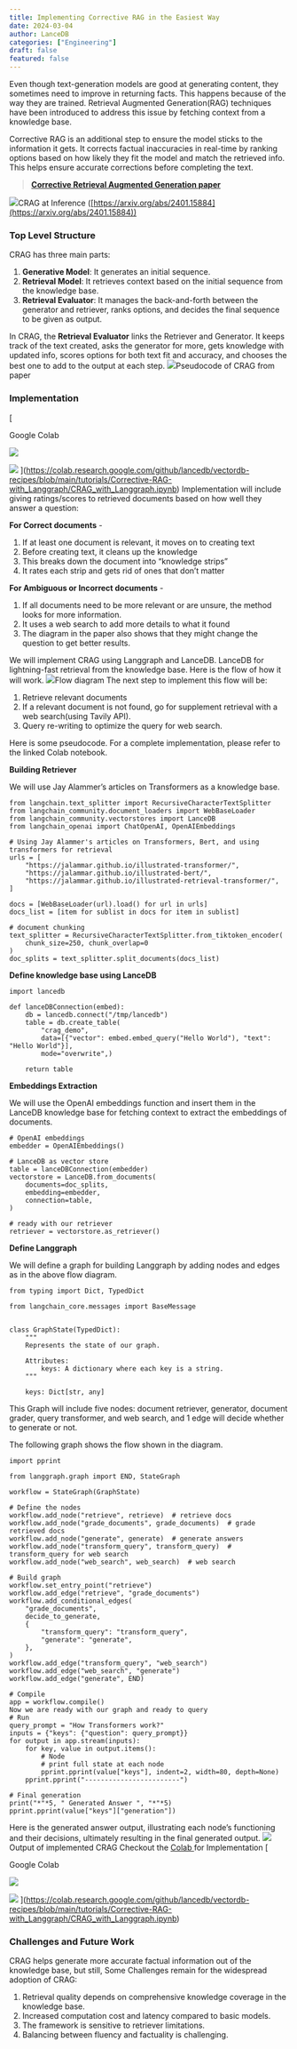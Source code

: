 ```yaml
---
title: Implementing Corrective RAG in the Easiest Way
date: 2024-03-04
author: LanceDB
categories: ["Engineering"]
draft: false
featured: false
---
```


Even though text-generation models are good at generating content, they sometimes need to improve in returning facts. This happens because of the way they are trained. Retrieval Augmented Generation(RAG) techniques have been introduced to address this issue by fetching context from a knowledge base. 

Corrective RAG is an additional step to ensure the model sticks to the information it gets. It corrects factual inaccuracies in real-time by ranking options based on how likely they fit the model and match the retrieved info. This helps ensure accurate corrections before completing the text.

> [**Corrective Retrieval Augmented Generation paper**](https://arxiv.org/pdf/2401.15884.pdfhttps://arxiv.org/pdf/2401.15884.pdf)

![](https://lh7-us.googleusercontent.com/bv_qsjrSS75XfV01PHhFckvdl2d-468U0n6LJPL_wfbJHIiNM_0Yzfmp4GtZx3X3CaMR_LXZZGl2Mv19xtD1zvQO8qtBomiVmvyWnW62DMduQwE3VglY9Xhyltp-vBMlvDcXGyzH3JctB5kFZwCXm30)CRAG at Inference ([https://arxiv.org/abs/2401.15884](https://arxiv.org/abs/2401.15884))
### **Top Level Structure**

CRAG has three main parts:

1. **Generative Model**: It generates an initial sequence.
2. **Retrieval Model**: It retrieves context based on the initial sequence from the knowledge base.
3. **Retrieval Evaluator**: It manages the back-and-forth between the generator and retriever, ranks options, and decides the final sequence to be given as output.

In CRAG, the **Retrieval Evaluator** links the Retriever and Generator. It keeps track of the text created, asks the generator for more, gets knowledge with updated info, scores options for both text fit and accuracy, and chooses the best one to add to the output at each step.
![](https://lh7-us.googleusercontent.com/9eKzpIxcTJJgAcIO96TvaRB7oA8Fs8Pdu5eLBNNf52qey2IcQ18Eg3cNE8dVkvXA_N-5WEqxB1weDfPrnpzISLLtkPGo_7vnqyumGi-A_kE3lYf-eM47W8Ld2Vj8Mzf5tdlUZjUQIbpe-ZMgsDsClXA)Pseudocode of CRAG from paper
### **Implementation**
[

Google Colab

![](https://ssl.gstatic.com/colaboratory-static/common/af78b376de917e26b6dab4bff8aac763/img/favicon.ico)

![](https://colab.research.google.com/img/colab_favicon_256px.png)
](https://colab.research.google.com/github/lancedb/vectordb-recipes/blob/main/tutorials/Corrective-RAG-with_Langgraph/CRAG_with_Langgraph.ipynb)
Implementation will include giving ratings/scores to retrieved documents based on how well they answer a question:

**For Correct documents** -

1. If at least one document is relevant, it moves on to creating text
2. Before creating text, it cleans up the knowledge
3. This breaks down the document into “knowledge strips”
4. It rates each strip and gets rid of ones that don’t matter

**For Ambiguous or Incorrect documents** -

1. If all documents need to be more relevant or are unsure, the method looks for more information.
2. It uses a web search to add more details to what it found
3. The diagram in the paper also shows that they might change the question to get better results.

We will implement CRAG using Langgraph and LanceDB. LanceDB for lightning-fast retrieval from the knowledge base. Here is the flow of how it will work.
![](https://lh7-us.googleusercontent.com/rjKC3qpie5lOmbYhOFAUaAq-HqvD8p9QSuOClkQU2ODf7AFK2T3-qe2tZSBqLjKlxp1ptPDfLN-JV601pKX-tugfB3WwqQk3gf0BXYzLc1aITQyjXRpfbbKXHfM68OmZi6SH0HhG0XxmELJDOw4O2i8)Flow diagram
The next step to implement this flow will be: 

1. Retrieve relevant documents
2. If a relevant document is not found, go for supplement retrieval with a web search(using Tavily API).
3. Query re-writing to optimize the query for web search.

Here is some pseudocode. For a complete implementation, please refer to the linked Colab notebook.

**Building Retriever**

We will use Jay Alammer’s articles on Transformers as a knowledge base.

    from langchain.text_splitter import RecursiveCharacterTextSplitter
    from langchain_community.document_loaders import WebBaseLoader
    from langchain_community.vectorstores import LanceDB
    from langchain_openai import ChatOpenAI, OpenAIEmbeddings
    
    # Using Jay Alammer's articles on Transformers, Bert, and using transformers for retrieval
    urls = [
        "https://jalammar.github.io/illustrated-transformer/",
        "https://jalammar.github.io/illustrated-bert/",
        "https://jalammar.github.io/illustrated-retrieval-transformer/",
    ]
    
    docs = [WebBaseLoader(url).load() for url in urls]
    docs_list = [item for sublist in docs for item in sublist]
    
    # document chunking
    text_splitter = RecursiveCharacterTextSplitter.from_tiktoken_encoder(
        chunk_size=250, chunk_overlap=0
    )
    doc_splits = text_splitter.split_documents(docs_list)

**Define knowledge base using LanceDB**

    import lancedb
    
    def lanceDBConnection(embed):
        db = lancedb.connect("/tmp/lancedb")
        table = db.create_table(
            "crag_demo",
            data=[{"vector": embed.embed_query("Hello World"), "text": "Hello World"}],
            mode="overwrite",)
    
        return table

**Embeddings Extraction**

We will use the OpenAI embeddings function and insert them in the LanceDB knowledge base for fetching context to extract the embeddings of documents. 

    # OpenAI embeddings
    embedder = OpenAIEmbeddings()
    
    # LanceDB as vector store
    table = lanceDBConnection(embedder)
    vectorstore = LanceDB.from_documents(
        documents=doc_splits,
        embedding=embedder,
        connection=table,
    )
    
    # ready with our retriever
    retriever = vectorstore.as_retriever()

**Define Langgraph**

We will define a graph for building Langgraph by adding nodes and edges as in the above flow diagram.

    from typing import Dict, TypedDict
    
    from langchain_core.messages import BaseMessage
    
    
    class GraphState(TypedDict):
        """
        Represents the state of our graph.
    
        Attributes:
            keys: A dictionary where each key is a string.
        """
    
        keys: Dict[str, any]

This Graph will include five nodes: document retriever, generator, document grader, query transformer, and web search, and 1 edge will decide whether to generate or not.

The following graph shows the flow shown in the diagram.

    import pprint
    
    from langgraph.graph import END, StateGraph
    
    workflow = StateGraph(GraphState)
    
    # Define the nodes
    workflow.add_node("retrieve", retrieve)  # retrieve docs
    workflow.add_node("grade_documents", grade_documents)  # grade retrieved docs
    workflow.add_node("generate", generate)  # generate answers
    workflow.add_node("transform_query", transform_query)  # transform_query for web search
    workflow.add_node("web_search", web_search)  # web search
    
    # Build graph
    workflow.set_entry_point("retrieve")
    workflow.add_edge("retrieve", "grade_documents")
    workflow.add_conditional_edges(
        "grade_documents",
        decide_to_generate,
        {
            "transform_query": "transform_query",
            "generate": "generate",
        },
    )
    workflow.add_edge("transform_query", "web_search")
    workflow.add_edge("web_search", "generate")
    workflow.add_edge("generate", END)
    
    # Compile
    app = workflow.compile()
    Now we are ready with our graph and ready to query
    # Run
    query_prompt = "How Transformers work?"
    inputs = {"keys": {"question": query_prompt}}
    for output in app.stream(inputs):
        for key, value in output.items():
            # Node
            # print full state at each node
            pprint.pprint(value["keys"], indent=2, width=80, depth=None)
        pprint.pprint("------------------------")
    
    # Final generation
    print("*"*5, " Generated Answer ", "*"*5)
    pprint.pprint(value["keys"]["generation"])

Here is the generated answer output, illustrating each node’s functioning and their decisions, ultimately resulting in the final generated output.
![](https://lh7-us.googleusercontent.com/3mUuGrr5NYRsyWV5EaEU94Q_kMS2fCTzuSIg0l0DTZGwnUIc5GdCgIgbwqVFqml9Os55DUaLpUkcEh0xnZy2t4jJr2dlcFoMOZ681aXdHXUsqZ4bKPrieLF9nqFisl5eqBxuXR5Skl5KfQYM0ri1bng)Output of implemented CRAG
Checkout the [Colab ](https://colab.research.google.com/github/lancedb/vectordb-recipes/blob/main/tutorials/Corrective-RAG-with_Langgraph/CRAG_with_Langgraph.ipynb)for Implementation
[

Google Colab

![](https://ssl.gstatic.com/colaboratory-static/common/af78b376de917e26b6dab4bff8aac763/img/favicon.ico)

![](https://colab.research.google.com/img/colab_favicon_256px.png)
](https://colab.research.google.com/github/lancedb/vectordb-recipes/blob/main/tutorials/Corrective-RAG-with_Langgraph/CRAG_with_Langgraph.ipynb)
### **Challenges and Future Work**

CRAG helps generate more accurate factual information out of the knowledge base, but still, Some Challenges remain for the widespread adoption of CRAG: 

1. Retrieval quality depends on comprehensive knowledge coverage in the knowledge base.
2. Increased computation cost and latency compared to basic models.
3. The framework is sensitive to retriever limitations.
4. Balancing between fluency and factuality is challenging.
